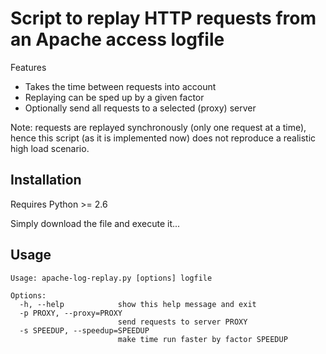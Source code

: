 # Script to replay HTTP requests from an Apache access logfile

Features

- Takes the time between requests into account
- Replaying can be sped up by a given factor
- Optionally send all requests to a selected (proxy) server

Note: requests are replayed synchronously (only one request at a time), hence this script (as it is implemented now) does not reproduce a realistic high load scenario.

## Installation

Requires Python >= 2.6

Simply download the file and execute it...

## Usage

    Usage: apache-log-replay.py [options] logfile
    
    Options:
      -h, --help            show this help message and exit
      -p PROXY, --proxy=PROXY
                            send requests to server PROXY
      -s SPEEDUP, --speedup=SPEEDUP
                            make time run faster by factor SPEEDUP
